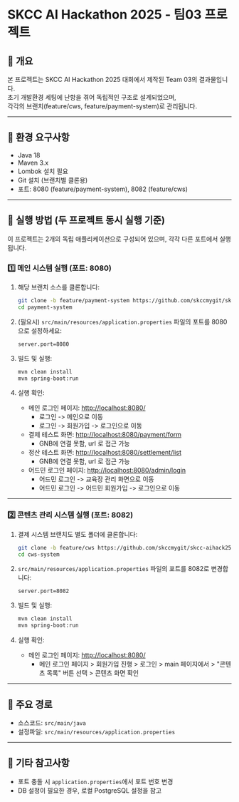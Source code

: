 
# SKCC AI Hackathon 2025 - 팀03 프로젝트

## 📝 개요

본 프로젝트는 SKCC AI Hackathon 2025 대회에서 제작된 Team 03의 결과물입니다.  
초기 개발환경 세팅에 난항을 겪어 독립적인 구조로 설계되었으며,  
각각의 브랜치(feature/cws, feature/payment-system)로 관리됩니다.

---

## 🔧 환경 요구사항

- Java 18
- Maven 3.x
- Lombok 설치 필요
- Git 설치 (브랜치별 클론용)
- 포트: 8080 (feature/payment-system), 8082 (feature/cws)

---

## 🚀 실행 방법 (두 프로젝트 동시 실행 기준)

이 프로젝트는 2개의 독립 애플리케이션으로 구성되어 있으며, 각각 다른 포트에서 실행됩니다.

### 1️⃣ 메인 시스템 실행 (포트: 8080)

1. 해당 브랜치 소스를 클론합니다:
   ```bash
   git clone -b feature/payment-system https://github.com/skccmygit/skcc-aihack25-team03.git payment-system
   cd payment-system
   ```

2. (필요시) `src/main/resources/application.properties` 파일의 포트를 8080으로 설정하세요:
   ```properties
   server.port=8080
   ```

3. 빌드 및 실행:
   ```bash
   mvn clean install
   mvn spring-boot:run
   ```

4. 실행 확인:
   - 메인 로그인 페이지: [http://localhost:8080/](http://localhost:8080/)
       - 로그인 -> 메인으로 이동
       - 로그인 -> 회원가입 -> 로그인으로 이동 
   - 결제 테스트 화면: [http://localhost:8080/payment/form](http://localhost:8080/payment/form)
       - GNB에 연결 못함, url 로 접근 가능
   - 정산 테스트 화면: [http://localhost:8080/settlement/list](http://localhost:8080/settlement/list)
       - GNB에 연결 못함, url 로 접근 가능
   - 어드민 로그인 페이지: [http://localhost:8080/admin/login](http://localhost:8080/admin/login)
       - 어드민 로그인 -> 교육장 관리 화면으로 이동
       - 어드민 로그인 -> 어드민 회원가입 -> 로그인으로 이동
---

### 2️⃣ 콘텐츠 관리 시스템 실행 (포트: 8082)

1. 결제 시스템 브랜치도 별도 폴더에 클론합니다:
   ```bash
   git clone -b feature/cws https://github.com/skccmygit/skcc-aihack25-team03.git cws-system
   cd cws-system
   ```

2. `src/main/resources/application.properties` 파일의 포트를 8082로 변경합니다:
   ```properties
   server.port=8082
   ```

3. 빌드 및 실행:
   ```bash
   mvn clean install
   mvn spring-boot:run
   ```

4. 실행 확인:
   - 메인 로그인 페이지: [http://localhost:8080/](http://localhost:8080/)
      - 메인 로그인 페이지 > 회원가입 진행 > 로그인 > main 페이지에서 > "콘텐츠 목록" 버튼 선택 > 콘텐츠 화면 확인

---

## 📂 주요 경로

- 소스코드: `src/main/java`
- 설정파일: `src/main/resources/application.properties`

---

## 🧾 기타 참고사항

- 포트 충돌 시 `application.properties`에서 포트 번호 변경
- DB 설정이 필요한 경우, 로컬 PostgreSQL 설정을 참고
